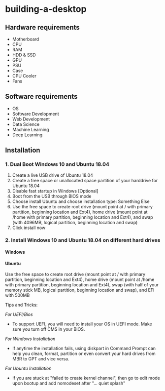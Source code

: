 # building-a-desktop

## Hardware requirements

* Motherboard
* CPU
* RAM
* HDD & SSD
* GPU
* PSU
* Case
* CPU Cooler
* Fans

## Software requirements

* OS
* Software Development
* Web Development
* Data Science
* Machine Learning
* Deep Learning

## Installation

### 1. Dual Boot Windows 10 and Ubuntu 18.04
1. Create a live USB drive of Ubuntu 18.04
2. Create a free space or unallocated space partition of your harddrive for Ubuntu 18.04
3. Disable fast startup in Windows [Optional]
4. Boot from the USB through BIOS mode
5. Choose install Ubuntu and choose installation type: Something Else
6. Use the free space to create root drive (mount point at / with primary partition, beginning location and Ext4), home drive (mount point at /home with primary partition, beginning location and Ext4), and swap (with 4096MB, logical partition, beginning location and swap)
7. Click install now

### 2. Install Windows 10 and Ubuntu 18.04 on different hard drives

#### Windows

#### Ubuntu
Use the free space to create root drive (mount point at / with primary partition, beginning location and Ext4), home drive (mount point at /home with primary partition, beginning location and Ext4), swap (with half of your memory stick MB, logical partition, beginning location and swap), and EFI with 500MB

Tips and Tricks:

*For UEFI/Bios*
- To support UEFI, you will need to install your OS in UEFI mode. Make sure you turn off CMS in your BIOS.

*For Windows Installation*

- If anytime the installation fails, using diskpart in Command Prompt can help you clean, format, partition or even convert your hard drives from MBR to GPT and vice versa.

*For Ubuntu Installation*

- If you are stuck at "failed to create kernel channel", then go to edit mode upon bootup and add nomodeset after "... quiet splash"
